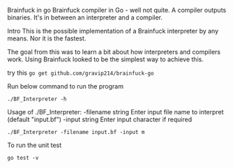 Brainfuck in go
Brainfuck compiler in Go - well not quite. A compiler outputs binaries. It's in between an interpreter and a compiler.

Intro
This is the possible implementation of a Brainfuck interpreter by any means. Nor it is the fastest.

The goal from this was to learn a bit about how interpreters and compilers work. Using Brainfuck looked to be the simplest way to achieve this.


 try this `go get github.com/gravip214/brainfuck-go`
 
Run below command to run the program

`./BF_Interpreter -h`

Usage of ./BF_Interpreter:
  -filename string
    	Enter input file name to interpret (default "input.bf")
  -input string
    	Enter input character if required

`./BF_Interpreter -filename input.bf -input m`

To run the unit test

`go test -v`
